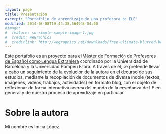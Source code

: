 ```yaml
---
layout: page
title: Presentación
excerpt: "Portafolio de aprendizaje de una profesora de ELE"
modified: 2014-08-08T19:44:38.564948-04:00
#image:
#  feature: so-simple-sample-image-4.jpg
#  credit: WeGraphics
#  creditlink: http://wegraphics.net/downloads/free-ultimate-blurred-background-pack/
---
```


Este portafolio es un proyecto para el [Máster de Formación de Profesores de Español como Lengua Extranjera](https://www.ub.edu/portal/web/educacion/masteres-universitarios/-/ensenyament/detallEnsenyament/1060507) coordinado por la Universidad de Barcelona y la Universidad Pompeu Fabra. A través de él, se pretende llevar a cabo un seguimiento de la evolución de la autora en el decurso de sus estudios, mediante la recopilación de documentos de diversa índole (textos, imágenes, vídeos, trabajos, actividades) en formato blog, con el objeto de reflexionar de forma interactiva acerca del mundo de la enseñanza de LE en general y de nuestro proceso de aprendizaje en particular.

# Sobre la autora

Mi nombre es Imma López.

